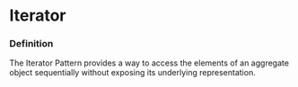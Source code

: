 # Iterator

### Definition

The Iterator Pattern provides a way to access the elements of an aggregate object sequentially
without exposing its underlying representation.
